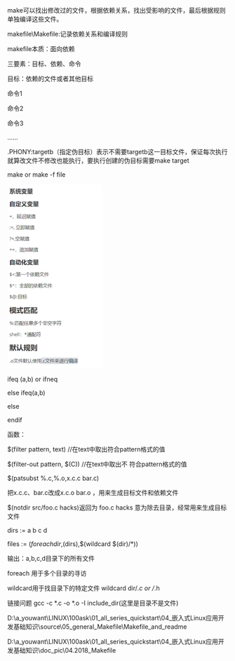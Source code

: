 

make可以找出修改过的文件，根据依赖关系，找出受影响的文件，最后根据规则单独编译这些文件。

makefile\Makefile:记录依赖关系和编译规则

makefile本质：面向依赖

三要素：目标、依赖、命令

目标：依赖的文件或者其他目标

<tab>命令1

<tab>命令2

<tab>命令3

<tab>……

.PHONY:targetb（指定伪目标）表示不需要targetb这一目标文件，保证每次执行就算改文件不修改也能执行，要执行创建的伪目标需要make target

make or make -f file

![image-20220827191230187](../typora-user-images/image-20220827191230187.png)

ifeq (a,b) or ifneq

else ifeq(a,b)

else

endif

函数：

$(filter pattern, text)  //在text中取出符合pattern格式的值

$(filter-out pattern, $(C))   //在text中取出不 符合pattern格式的值

$(patsubst %.c,%.o,x.c.c bar.c)

把x.c.c、bar.c改成x.c.o bar.o ，用来生成目标文件和依赖文件

 

$(notdir src/foo.c hacks)返回为  foo.c hacks 意为除去目录，经常用来生成目标文件

dirs := a b c d

files := $(foreach dir,$(dirs),$(wildcard $(dir)/*))

输出：a,b,c,d目录下的所有文件

foreach 用于多个目录的寻访  

wildcard用于找目录下的特定文件  wildcard dir/*.c or /*.h

链接问题   gcc -c *.c -o *.o -I include_dir(这里是目录不是文件)

D:\a_youwant\LINUX\100ask\01_all_series_quickstart\04_嵌入式Linux应用开发基础知识\source\05_general_Makefile\Makefile_and_readme

D:\a_youwant\LINUX\100ask\01_all_series_quickstart\04_嵌入式Linux应用开发基础知识\doc_pic\04.2018_Makefile
